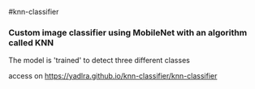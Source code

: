 #knn-classifier

### Custom image classifier using MobileNet with an algorithm called KNN

The model is 'trained' to detect three different classes

access on https://yadlra.github.io/knn-classifier/knn-classifier
